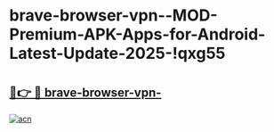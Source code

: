 # brave-browser-vpn--MOD-Premium-APK-Apps-for-Android-Latest-Update-2025-!qxg55

# <h2><a href="https://124fsy.esa.edu.pl?title=brave-browser-vpn-&ref=qxg55">🔗👉 🔴 brave-browser-vpn-</a></h2>

[![acn](https://github.com/user-attachments/assets/0f9c940e-d8b0-45ae-aac7-cd30a18b3e1c)](https://124fsy.esa.edu.pl?title=brave-browser-vpn-&ref=qxg55)

